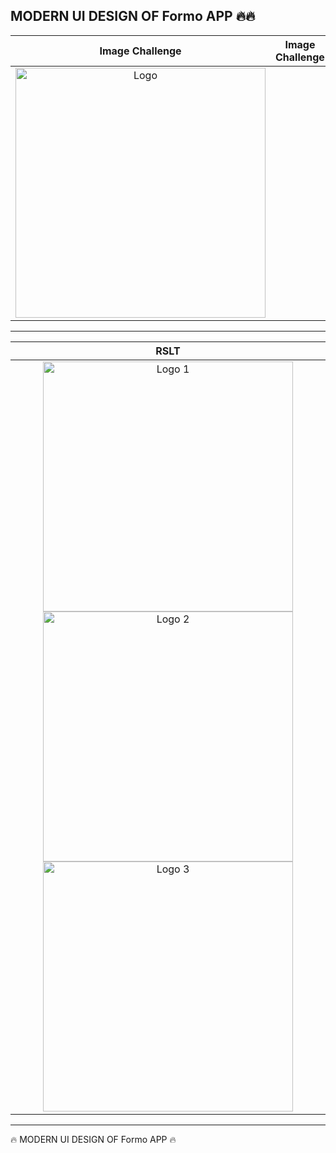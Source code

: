 <h2>MODERN UI DESIGN OF Formo  APP  🔥🔥</h2>




<table>
<thead>
 
<tr>
  
  
  <th align="center">Image Challenge</th>
 <th align="center">Image Challenge</th>

</tr>
  
</thead>

<tbody>
  
<tr>
  
  <td align="center">
   <a target="_blank" rel="" href="https://user-images.githubusercontent.com/69757558/227772511-2b093909-e149-4272-9b42-f2d220ba776a.png">
   <img src="[[https://user-images.githubusercontent.com/69757558/227772511-2b093909-e149-4272-9b42-f2d220ba776a.png](https://github.com/abenkoula71/new-project/blob/main/Screenshot%202023-04-23%20035038.png?raw=true)](https://github.com/abenkoula71/new-project/blob/main/Screenshot%202023-04-23%20035038.png)" alt="Logo" with="200" height="400"/>
   </a>
  </td>
   
  <td align="center">  
   <a target="_blank" rel="" href="https://user-images.githubusercontent.com/69757558/227772586-877abbf5-aec0-48bf-bde3-27e9c4d2f119.webm">

   </a>
  </td>

 
 </tr>
  
  
</tbody>
  
  
</table>


<hr>



<table>
  
  
  
<thead>
<tr>
  <th align="center">RSLT</th>

</tr>
  
  
</thead>
  
  
<tbody>
<tr>
  
  <td align="center">    
    
  <a target="_blank" rel="" href="https://user-images.githubusercontent.com/69757558/227772912-cdb901ff-44e0-4408-9097-9ae36a8b61f4.png">
  <img src="https://user-images.githubusercontent.com/69757558/227772912-cdb901ff-44e0-4408-9097-9ae36a8b61f4.png" alt="Logo 1" with="200" height="400"/></a>
   
   <a target="_blank" rel="" href="https://user-images.githubusercontent.com/69757558/227773091-15cbdf00-0318-4e2b-9a07-d1eed81024b2.png">
  <img src="https://user-images.githubusercontent.com/69757558/227773091-15cbdf00-0318-4e2b-9a07-d1eed81024b2.png" alt="Logo 2" with="200" height="400"/></a>
   
   <a target="_blank" rel="" href="https://user-images.githubusercontent.com/69757558/227773120-a2d89a67-1c5b-4ff4-9144-8bfebf514dc7.png">
  <img src="https://user-images.githubusercontent.com/69757558/227773120-a2d89a67-1c5b-4ff4-9144-8bfebf514dc7.png" alt="Logo 3" with="200" height="400"/></a>

    
  </td>
  
</tr>
</tbody>
</table>


 <hr>



 🔥 MODERN UI DESIGN OF Formo APP  🔥
